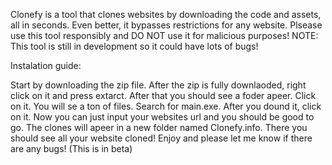 Clonefy is a tool that clones websites by downloading the code and assets, all in seconds. Even better, it bypasses restrictions for any website. Plsease use this tool responsibly and DO NOT use it for malicious purposes!
NOTE: This tool is still in development so it could have lots of bugs!

Instalation guide: 

Start by downloading the zip file. After the zip is fully downlaoded, right click on it and press extarct. After that you should see a foder apeer.
Click on it. You will se a ton of files. Search for main.exe. After you dound it, click on it. Now you can just input your websites url and you should be good to go. The clones will apeer in a new folder named Clonefy.info. 
There you should see all your website cloned! Enjoy and please let me know if there are any bugs! (This is in beta)

